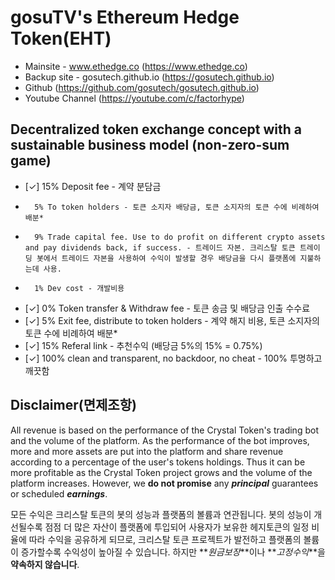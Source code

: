 # gosuTV's Ethereum Hedge Token(EHT)

* Mainsite - www.ethedge.co (https://www.ethedge.co)
* Backup site - gosutech.github.io (https://gosutech.github.io)
* Github (https://github.com/gosutech/gosutech.github.io)
* Youtube Channel (https://youtube.com/c/factorhype) 

## Decentralized token exchange concept with a sustainable business model (non-zero-sum game)
 
* [✓] 15% Deposit fee - 계약 분담금
*       5% To token holders - 토큰 소지자 배당금, 토큰 소지자의 토큰 수에 비례하여 배분*
*       9% Trade capital fee. Use to do profit on different crypto assets and pay dividends back, if success. - 트레이드 자본. 크리스탈 토큰 트레이딩 봇에서 트레이드 자본을 사용하여 수익이 발생할 경우 배당금을 다시 플랫폼에 지불하는데 사용. 
*       1% Dev cost - 개발비용
* [✓] 0% Token transfer & Withdraw fee - 토큰 송금 및 배당금 인출 수수료
* [✓] 5% Exit fee, distribute to token holders - 계약 해지 비용, 토큰 소지자의 토큰 수에 비례하여 배분* 
* [✓] 15% Referal link - 추천수익 (배당금 5%의 15% = 0.75%)
* [✓] 100% clean and transparent, no backdoor, no cheat - 100% 투명하고 깨끗함

## Disclaimer(면제조항) 
All revenue is based on the performance of the Crystal Token's trading bot and the volume of the platform. As the performance of the bot improves, more and more assets are put into the platform and share revenue according to a percentage of the user's tokens holdings. Thus it can be more profitable as the Crystal Token project grows and the volume of the platform increases. However, we **do not promise** any **_principal_** guarantees or scheduled **_earnings_**.

모든 수익은 크리스탈 토큰의 봇의 성능과 플랫폼의 볼륨과 연관됩니다. 봇의 성능이 개선될수록 점점 더 많은 자산이 플랫폼에 투입되어 사용자가 보유한 헤지토큰의 일정 비율에 따라 수익을 공유하게 되므로, 크리스탈 토큰 프로젝트가 발전하고 플랫폼의 볼륨이 증가할수록 수익성이 높아질 수 있습니다. 하지만 **_원금보장_**이나 **_고정수익_**을 **약속하지 않습니다**.